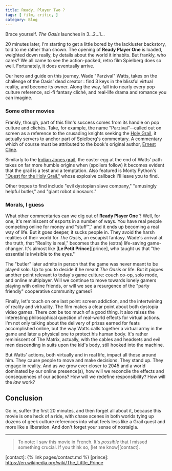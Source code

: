 ```yaml
---
title: Ready, Player Two ?
tags: [ film, critic, ]
category: Blog
---
```


Brace yourself. *The Oasis* launches in 3...2...1...

20 minutes later, I'm starting to get a little bored by the lackluster
backstory, told to me rather than shown. The opening of __Ready Player One__ is
loaded, weighted down really, by details about the world it inhabits. But
frankly, who cares? We all came to see the action-packed, retro film Spielberg
does so well.  Fortunately, it does eventually arrive.

Our hero and guide on this journey, Wade "Parzival" Watts, takes on the
challenge of the Oasis' dead creator : find 3 keys in the blissful virtual
reality, and become its owner. Along the way, fall into nearly every pop culture
reference, sci-fi fantasy cliché, and real-life drama and romance you can
imagine.

### Some other movies

Frankly, though, part of this film's success comes from its handle on pop
culture and clichés. Take, for example, the name "Parzival"--called out on
screen as a reference to the crusading knights seeking the [Holy Grail][grail],
it actually servers to anchor part of Spielberg's commentary. A commentary which
of course must be attributed to the book's original author, [Ernest
Cline][cline].

Similarly to the [Indian Jones grail][jones], the easter egg at the end of
Watts' path takes on far more humble origins when (spoilers follow) it becomes
evident that the grail is a test and a temptation. Also featured is Monty
Python's ["Quest for the Holy Grail,"][python] whose explosive callback I'll
leave you to find.

Other tropes to find include "evil dystopian slave company," "amusingly helpful
butler," and "giant robot dinosaurs."

### Morals, I guess

What other commentaries can we dig out of __Ready Player One__ ? Well, for one,
it's reminiscent of esports in a number of ways. You have real people competing
online for money and "stuff™," and it ends up becoming a real way of life. But
it goes deeper, it sucks people in. They avoid the harsh realities of their
world for *The Oasis*, an escapist fantasy. Wade's arrival at the truth, that
"Reality is real," becomes thus the (extra) life-saving game-changer. It's
almost like [__Le Petit Prince__][prince], who taught us that "the essential is
invisible to the eyes."

The "butler" later admits in person that the game was never meant to be played
solo. Up to you to decide if he meant *The Oasis* or life. But it piques another
point relevant to today's game culture: couch co-op, solo mode, and online
multiplayer. Will we continue to move towards lonely gamers playing with online
friends, or will we see a resurgence of the "party friendly" cooperative
community games?

Finally, let's touch on one last point: screen addiction, and the intertwining
of reality and virtuality. The film makes a clear point about both dystopia
video games. There *can* be too much of a good thing. It also raises the
interesting philosophical question of real-world effects for virtual actions.
I'm not only talking about the delivery of prizes earned for feats accomplished
online, but the way Watts calls together a virtual army in the game and later a
physical one to protect his human body. It's rather reminiscent of The Matrix,
actually, with the cables and headsets and evil men descending in suits upon the
kid's body, still hooked into the machine.

But Watts' actions, both virtually and in real life, impact all those around
him. They cause people to move and make decisions. They stand up. They engage in
reality. And as we grow ever closer to 2045 and a world dominated by our online
presence(s), how will we reconcile the effects and consequences of our actions?
How will we redefine responsibility? How will the *law* work?

## Conclusion

Go in, suffer the first 20 minutes, and then forget all about it,
because this movie is one heck of a ride, with chase scenes in both worlds tying
up dozens of geek culture references into what feels less like a Grail quest and
more like a liberation. And don't forget your sense of nostalgia.

---

> To note: I saw this movie in French. It's *possible* that I missed something
> crucial. If you think so, [let me know][contact].

[cline]: https://en.wikipedia.org/wiki/Ready_Player_One
[grail]: https://en.wikipedia.org/wiki/Holy_Grail
[jones]: https://en.wikipedia.org/wiki/Indiana_Jones_and_the_Last_Crusade
[python]: https://en.wikipedia.org/wiki/Monty_Python_and_the_Holy_Grail
[contact]: {% link pages/contact.md %}
[prince]: https://en.wikipedia.org/wiki/The_Little_Prince
